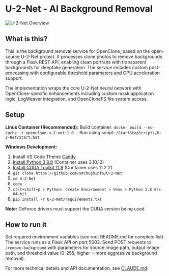 # U-2-Net - AI Background Removal

![U-2-Net Overview](Documentation/u2net.png)

## What is this?

This is the background removal service for OpenClone, based on the open-source U-2-Net project. It processes clone photos to remove backgrounds through a Flask REST API, enabling clean portraits with transparent backgrounds for deepfake generation. The service includes custom post-processing with configurable threshold parameters and GPU acceleration support.

The implementation wraps the core U-2-Net neural network with OpenClone-specific enhancements including custom mask application logic, LogWeaver integration, and OpenCloneFS file system access.

## Setup

**Linux Container (Recommended):**
Build container: `docker build --no-cache -t openclone-u-2-net:1.0 .`
Run using script: `/StartStopScripts/U-2-Net/start.bat`

**Windows Development:**
1. Install VS Code Theme [Candy](https://vscodethemes.com/e/meganrogge.candy-theme/candy?language=javascript)
2. [Install Python 3.8.8](https://www.python.org/downloads/release/python-388/) (Container uses 3.10.12)
3. [Install CUDA Toolkit 11.8](https://developer.nvidia.com/cuda-11-8-0-download-archive?target_os=Windows&target_arch=x86_64&target_version=11&target_type=exe_local) (Container uses 11.2.2)
4. `git clone https://github.com/smchughinfo/U-2-Net`
5. `cd U-2-Net`
6. `code .`
7. `ctrl+shift+p > Python: Create Environment > Venv > Python 3.8.8rc 64-bit`
8. `pip install -r U-2-Net/requirements.txt`

**Note:** GeForce drivers must support the CUDA version being used.

## How to run it

Set required environment variables (see root README.md for complete list). The service runs as a Flask API on port 5002. Send POST requests to `/remove-background` with parameters for source image path, output image path, and threshold value (0-255, higher = more aggressive background removal).

For more technical details and API documentation, see [CLAUDE.md](CLAUDE.md).